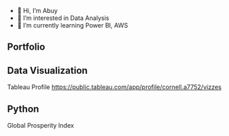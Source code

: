 - 👋 Hi, I’m Abuy
- 👀 I’m interested in Data Analysis
- 🌱 I’m currently learning Power BI,  AWS

## Portfolio

## Data Visualization
Tableau Profile
https://public.tableau.com/app/profile/cornell.a7752/vizzes

## Python
Global Prosperity Index




